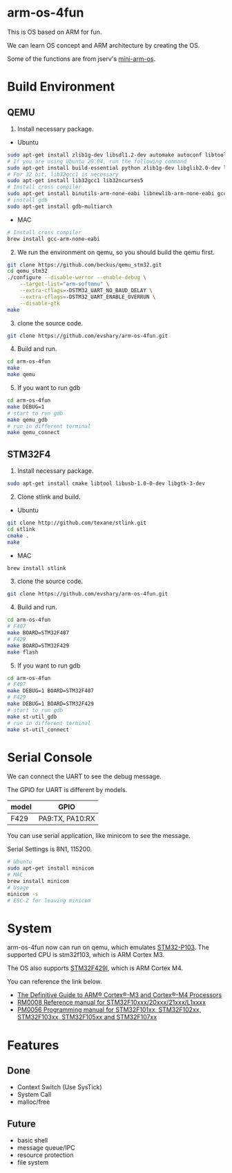 # arm-os-4fun

This is OS based on ARM for fun.

We can learn OS concept and ARM architecture by creating the OS.

Some of the functions are from jserv's [mini-arm-os](https://github.com/jserv/mini-arm-os).

# Build Environment

## QEMU

1. Install necessary package.
  * Ubuntu
```bash
sudo apt-get install zlib1g-dev libsdl1.2-dev automake autoconf libtool libpixman-1-dev bison flex
# If you are using Ubuntu 20.04, run the following command
sudo apt-get install build-essential python zlib1g-dev libglib2.0-dev libpixman-1-dev libtool libfdt-dev
# For 32 bit, lib32gcc1 is necessary
sudo apt-get install lib32gcc1 lib32ncurses5
# Install cross compiler
sudo apt-get install binutils-arm-none-eabi libnewlib-arm-none-eabi gcc-arm-none-eabi
# install gdb
sudo apt-get install gdb-multiarch
```
   * MAC
```bash
# Install cross compiler
brew install gcc-arm-none-eabi
```
2. We run the environment on qemu, so you should build the qemu first.
```bash
git clone https://github.com/beckus/qemu_stm32.git
cd qemu_stm32
./configure --disable-werror --enable-debug \
    --target-list="arm-softmmu" \
    --extra-cflags=-DSTM32_UART_NO_BAUD_DELAY \
    --extra-cflags=-DSTM32_UART_ENABLE_OVERRUN \
    --disable-gtk
make
```
3. clone the source code.
```bash
git clone https://github.com/evshary/arm-os-4fun.git
```
4. Build and run.
```bash
cd arm-os-4fun
make
make qemu
```
5. If you want to run gdb
```bash
cd arm-os-4fun
make DEBUG=1
# start to run gdb
make qemu_gdb
# run in different terminal
make qemu_connect
```

## STM32F4

1. Install necessary package.
```bash
sudo apt-get install cmake libtool libusb-1.0-0-dev libgtk-3-dev
```
2. Clone stlink and build.
  * Ubuntu
```bash
git clone http://github.com/texane/stlink.git
cd stlink
cmake .
make
```
  * MAC
```bash
brew install stlink
```
3. clone the source code.
```bash
git clone https://github.com/evshary/arm-os-4fun.git
```
4. Build and run.
```bash
cd arm-os-4fun
# F407
make BOARD=STM32F407
# F429
make BOARD=STM32F429
make flash
```
5. If you want to run gdb
```bash
cd arm-os-4fun
# F407
make DEBUG=1 BOARD=STM32F407
# F429
make DEBUG=1 BOARD=STM32F429
# start to run gdb
make st-util_gdb
# run in different terminal
make st-util_connect
```

# Serial Console

We can connect the UART to see the debug message.

The GPIO for UART is different by models.

| model | GPIO |
| --- | --- |
| F429 | PA9:TX, PA10:RX |

You can use serial application, like minicom to see the message.

Serial Settings is 8N1, 115200.

```bash
# Ubuntu
sudo apt-get install minicom
# MAC
brew install minicom
# Usage
minicom -s
# ESC-Z for leaving minicom
```

# System

arm-os-4fun now can run on qemu, which emulates [STM32-P103](https://www.olimex.com/Products/ARM/ST/STM32-P103/). The supported CPU is stm32f103, which is ARM Cortex M3.

The OS also supports [STM32F429I](https://www.st.com/en/evaluation-tools/32f429idiscovery.html), which is ARM Cortex M4.

You can reference the link below.

* [The Definitive Guide to ARM® Cortex®-M3 and Cortex®-M4 Processors](https://www.amazon.com/Definitive-Guide-Cortex%C2%AE-M3-Cortex%C2%AE-M4-Processors/dp/0124080820)
* [RM0008 Reference manual for STM32F10xxx/20xxx/21xxx/L1xxxx](https://www.st.com/content/ccc/resource/technical/document/reference_manual/59/b9/ba/7f/11/af/43/d5/CD00171190.pdf/files/CD00171190.pdf/jcr:content/translations/en.CD00171190.pdf)
* [PM0056 Programming manual for STM32F101xx, STM32F102xx, STM32F103xx, STM32F105xx and STM32F107xx](https://www.st.com/content/ccc/resource/technical/document/programming_manual/5b/ca/8d/83/56/7f/40/08/CD00228163.pdf/files/CD00228163.pdf/jcr:content/translations/en.CD00228163.pdf)

# Features

## Done
* Context Switch (Use SysTick)
* System Call
* malloc/free

## Future
* basic shell
* message queue/IPC
* resource protection
* file system
